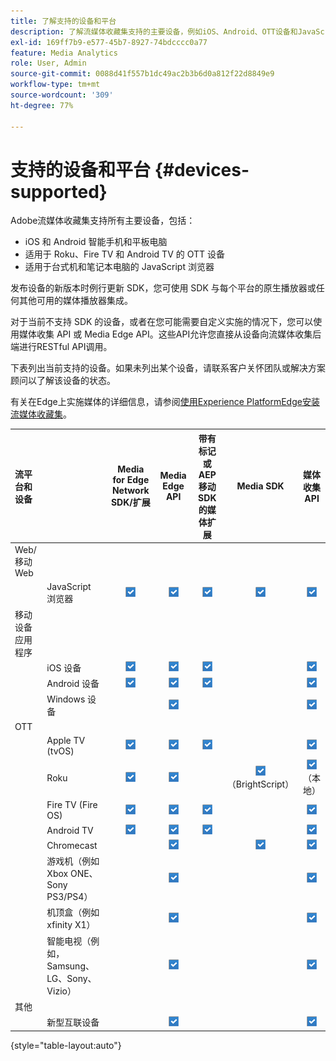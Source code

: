 ```yaml
---
title: 了解支持的设备和平台
description: 了解流媒体收藏集支持的主要设备，例如iOS、Android、OTT设备和JavaScript浏览器。
exl-id: 169ff7b9-e577-45b7-8927-74bdcccc0a77
feature: Media Analytics
role: User, Admin
source-git-commit: 0088d41f557b1dc49ac2b3b6d0a812f22d8849e9
workflow-type: tm+mt
source-wordcount: '309'
ht-degree: 77%

---
```


# 支持的设备和平台 {#devices-supported}

Adobe流媒体收藏集支持所有主要设备，包括：

* iOS 和 Android 智能手机和平板电脑
* 适用于 Roku、Fire TV 和 Android TV 的 OTT 设备
* 适用于台式机和笔记本电脑的 JavaScript 浏览器

发布设备的新版本时例行更新 SDK，您可使用 SDK 与每个平台的原生播放器或任何其他可用的媒体播放器集成。

对于当前不支持 SDK 的设备，或者在您可能需要自定义实施的情况下，您可以使用媒体收集 API 或 Media Edge API。这些API允许您直接从设备向流媒体收集后端进行RESTful API调用。

下表列出当前支持的设备。如果未列出某个设备，请联系客户关怀团队或解决方案顾问以了解该设备的状态。

有关在Edge上实施媒体的详细信息，请参阅[使用Experience PlatformEdge安装流媒体收藏集](/help/implementation/edge/implementation-edge.md)。

| 流平台和设备 | | Media for Edge Network SDK/扩展 | Media Edge API | 带有标记或 AEP 移动 SDK 的媒体扩展 | Media SDK | 媒体收集 API |
|:---|:---|:---:|:---:|:---:|:---:|:---:|
| Web/移动 Web | | | | | |
| | JavaScript 浏览器 | ![支持](/help/assets/icon-blue-check.png) | ![支持](/help/assets/icon-blue-check.png) | ![支持](/help/assets/icon-blue-check.png) | ![支持](/help/assets/icon-blue-check.png) | ![支持](/help/assets/icon-blue-check.png) |
| 移动设备应用程序 | | | | | |
| | iOS 设备 | ![支持](/help/assets/icon-blue-check.png) | ![支持](/help/assets/icon-blue-check.png) | ![支持](/help/assets/icon-blue-check.png) | | ![支持](/help/assets/icon-blue-check.png) | |
| | Android 设备 | ![支持](/help/assets/icon-blue-check.png) | ![支持](/help/assets/icon-blue-check.png) | ![支持](/help/assets/icon-blue-check.png) | | ![支持](/help/assets/icon-blue-check.png) |
| | Windows 设备 | | ![支持](/help/assets/icon-blue-check.png) | | | ![支持](/help/assets/icon-blue-check.png) |
| OTT | | | | | | |
| | Apple TV  (tvOS) | ![支持](/help/assets/icon-blue-check.png) | ![支持](/help/assets/icon-blue-check.png) | ![支持](/help/assets/icon-blue-check.png) | | ![支持](/help/assets/icon-blue-check.png) |
| | Roku | ![支持](/help/assets/icon-blue-check.png) | ![支持](/help/assets/icon-blue-check.png) | | ![支持](/help/assets/icon-blue-check.png)<br>（BrightScript） | ![支持](/help/assets/icon-blue-check.png)<br>（本地） |
| | Fire TV (Fire OS) | ![支持](/help/assets/icon-blue-check.png) | ![支持](/help/assets/icon-blue-check.png) | ![支持](/help/assets/icon-blue-check.png) | | ![支持](/help/assets/icon-blue-check.png) |
| | Android TV | ![支持](/help/assets/icon-blue-check.png) | ![支持](/help/assets/icon-blue-check.png) | ![支持](/help/assets/icon-blue-check.png) | | ![支持](/help/assets/icon-blue-check.png) |
| | Chromecast | | ![支持](/help/assets/icon-blue-check.png) | | ![支持](/help/assets/icon-blue-check.png) | ![支持](/help/assets/icon-blue-check.png) |
| | 游戏机（例如 Xbox ONE、Sony PS3/PS4） | | ![支持](/help/assets/icon-blue-check.png) | | | ![支持](/help/assets/icon-blue-check.png) |
| | 机顶盒（例如 xfinity X1） | | ![支持](/help/assets/icon-blue-check.png) | | | ![支持](/help/assets/icon-blue-check.png) |
| | 智能电视（例如，Samsung、LG、Sony、Vizio） | | ![支持](/help/assets/icon-blue-check.png) | | | ![支持](/help/assets/icon-blue-check.png) |
| 其他 | | | | | | |
| | 新型互联设备 | | ![支持](/help/assets/icon-blue-check.png) | | | ![支持](/help/assets/icon-blue-check.png) |

{style="table-layout:auto"}
